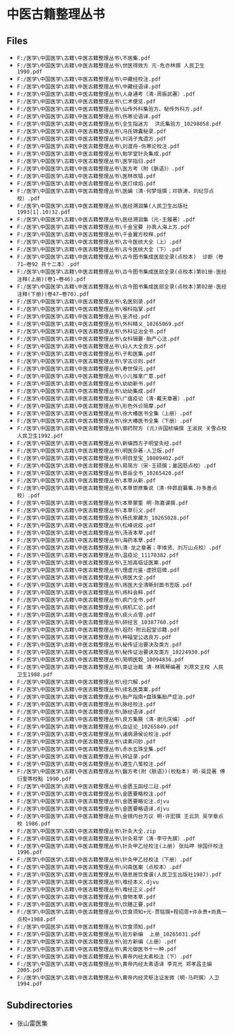 # 中医古籍整理丛书

## Files

- `F:/医学\中国医学\古籍\中医古籍整理丛书\不居集.pdf`
- `F:/医学\中国医学\古籍\中医古籍整理丛书\世医得效方 元·危亦林撰 人民卫生1990.pdf`
- `F:/医学\中国医学\古籍\中医古籍整理丛书\中藏经校注.pdf`
- `F:/医学\中国医学\古籍\中医古籍整理丛书\中藏经语译.pdf`
- `F:/医学\中国医学\古籍\中医古籍整理丛书\人身通考（清·周振武著）.pdf`
- `F:/医学\中国医学\古籍\中医古籍整理丛书\仁术便览.pdf`
- `F:/医学\中国医学\古籍\中医古籍整理丛书\仙传外科集验方、秘传外科方.pdf`
- `F:/医学\中国医学\古籍\中医古籍整理丛书\伤寒论语译.pdf`
- `F:/医学\中国医学\古籍\中医古籍整理丛书\全生指迷方  洪氏集验方_10298058.pdf`
- `F:/医学\中国医学\古籍\中医古籍整理丛书\冯氏锦囊秘录.pdf`
- `F:/医学\中国医学\古籍\中医古籍整理丛书\刘涓子鬼遗方.pdf`
- `F:/医学\中国医学\古籍\中医古籍整理丛书\刘渡舟-伤寒论校注.pdf`
- `F:/医学\中国医学\古籍\中医古籍整理丛书\勉学堂针灸集成.pdf`
- `F:/医学\中国医学\古籍\中医古籍整理丛书\医学指归.pdf`
- `F:/医学\中国医学\古籍\中医古籍整理丛书\医方考（附《脈语》）.pdf`
- `F:/医学\中国医学\古籍\中医古籍整理丛书\医林改错.pdf`
- `F:/医学\中国医学\古籍\中医古籍整理丛书\医灯续焰.pdf`
- `F:/医学\中国医学\古籍\中医古籍整理丛书\医碥（清·何梦瑶撰；邓铁涛，刘纪莎点校）.pdf`
- `F:/医学\中国医学\古籍\中医古籍整理丛书\医经溯洄集(人民卫生出版社1993[1].10)32.pdf`
- `F:/医学\中国医学\古籍\中医古籍整理丛书\医经溯洄集（元·王履著）.pdf`
- `F:/医学\中国医学\古籍\中医古籍整理丛书\千金宝要 孙真人海上方.pdf`
- `F:/医学\中国医学\古籍\中医古籍整理丛书\千金翼方校释.pdf`
- `F:/医学\中国医学\古籍\中医古籍整理丛书\古今医统大全（上）.pdf`
- `F:/医学\中国医学\古籍\中医古籍整理丛书\古今医统大全（下）.pdf`
- `F:/医学\中国医学\古籍\中医古籍整理丛书\古今图书集成医部全录(点校本)  诊断（卷71—卷92 共十二本）.pdf`
- `F:/医学\中国医学\古籍\中医古籍整理丛书\古今图书集成医部全录(点校本)第01册-医经注释(上册)(卷1—卷46).pdf`
- `F:/医学\中国医学\古籍\中医古籍整理丛书\古今图书集成医部全录(点校本)第02册-医经注释(下册)(卷47—卷70).pdf`
- `F:/医学\中国医学\古籍\中医古籍整理丛书\名医别录.pdf`
- `F:/医学\中国医学\古籍\中医古籍整理丛书\喉科指掌.pdf`
- `F:/医学\中国医学\古籍\中医古籍整理丛书\圣济经.pdf`
- `F:/医学\中国医学\古籍\中医古籍整理丛书\外科精义_10265069.pdf`
- `F:/医学\中国医学\古籍\中医古籍整理丛书\外科证治全书.pdf`
- `F:/医学\中国医学\古籍\中医古籍整理丛书\女科辑要·胎产心法.pdf`
- `F:/医学\中国医学\古籍\中医古籍整理丛书\妇人大全良方.pdf`
- `F:/医学\中国医学\古籍\中医古籍整理丛书\子和医集.pdf`
- `F:/医学\中国医学\古籍\中医古籍整理丛书\学古诊则.pdf`
- `F:/医学\中国医学\古籍\中医古籍整理丛书\寿世保元.pdf`
- `F:/医学\中国医学\古籍\中医古籍整理丛书\小儿推拿广意.pdf`
- `F:/医学\中国医学\古籍\中医古籍整理丛书\幼幼新书.pdf`
- `F:/医学\中国医学\古籍\中医古籍整理丛书\幼幼集成.pdf`
- `F:/医学\中国医学\古籍\中医古籍整理丛书\广瘟疫论（清·戴天章著）.pdf`
- `F:/医学\中国医学\古籍\中医古籍整理丛书\形色外诊简摩.pdf`
- `F:/医学\中国医学\古籍\中医古籍整理丛书\徐大椿医书全集（上册）.pdf`
- `F:/医学\中国医学\古籍\中医古籍整理丛书\徐大椿医书全集（下册）.pdf`
- `F:/医学\中国医学\古籍\中医古籍整理丛书\御药院方 (元)许国桢编撰 王淑民 关雪点校 人民卫生1992.pdf`
- `F:/医学\中国医学\古籍\中医古籍整理丛书\新编西方子明堂灸经.pdf`
- `F:/医学\中国医学\古籍\中医古籍整理丛书\明医杂著-人卫版.pdf`
- `F:/医学\中国医学\古籍\中医古籍整理丛书\明目至宝_10809402.pdf`
- `F:/医学\中国医学\古籍\中医古籍整理丛书\易简方（宋·王硕撰；巢因慈点校）.pdf`
- `F:/医学\中国医学\古籍\中医古籍整理丛书\景岳全书_10265420.pdf`
- `F:/医学\中国医学\古籍\中医古籍整理丛书\本草从新.pdf`
- `F:/医学\中国医学\古籍\中医古籍整理丛书\本草崇原集说（清·仲昴庭纂集.孙多善点校）.pdf`
- `F:/医学\中国医学\古籍\中医古籍整理丛书\本草蒙筌 明·陈嘉谟撰.pdf`
- `F:/医学\中国医学\古籍\中医古籍整理丛书\本草衍义.pdf`
- `F:/医学\中国医学\古籍\中医古籍整理丛书\杨氏家藏方_10265028.pdf`
- `F:/医学\中国医学\古籍\中医古籍整理丛书\松峰说疫.pdf`
- `F:/医学\中国医学\古籍\中医古籍整理丛书\汤液本草.pdf`
- `F:/医学\中国医学\古籍\中医古籍整理丛书\海药本草.pdf`
- `F:/医学\中国医学\古籍\中医古籍整理丛书\清·龙之章著；李维贤、刘万山点校）.pdf`
- `F:/医学\中国医学\古籍\中医古籍整理丛书\温疫论_11170382.pdf`
- `F:/医学\中国医学\古籍\中医古籍整理丛书\王旭高临证医案.pdf`
- `F:/医学\中国医学\古籍\中医古籍整理丛书\理虚元鉴·虚损启微.pdf`
- `F:/医学\中国医学\古籍\中医古籍整理丛书\疡医大全.pdf`
- `F:/医学\中国医学\古籍\中医古籍整理丛书\疡医大全清晰封面书签版.pdf`
- `F:/医学\中国医学\古籍\中医古籍整理丛书\疡科会粹.pdf`
- `F:/医学\中国医学\古籍\中医古籍整理丛书\疯门全书.pdf`
- `F:/医学\中国医学\古籍\中医古籍整理丛书\病机汇论.pdf`
- `F:/医学\中国医学\古籍\中医古籍整理丛书\痰火点雪.pdf`
- `F:/医学\中国医学\古籍\中医古籍整理丛书\研经言_10387760.pdf`
- `F:/医学\中国医学\古籍\中医古籍整理丛书\祖剂·附云起堂诊籍.pdf`
- `F:/医学\中国医学\古籍\中医古籍整理丛书\种福堂公选良方.pdf`
- `F:/医学\中国医学\古籍\中医古籍整理丛书\秘传证治要决及类方.pdf`
- `F:/医学\中国医学\古籍\中医古籍整理丛书\秘传证治要诀及类方_10224930.pdf`
- `F:/医学\中国医学\古籍\中医古籍整理丛书\简明医彀_10094836.pdf`
- `F:/医学\中国医学\古籍\中医古籍整理丛书\类证治裁 清·林珮琴编著 刘荩文主校 人民卫生1988.pdf`
- `F:/医学\中国医学\古籍\中医古籍整理丛书\经穴解.pdf`
- `F:/医学\中国医学\古籍\中医古籍整理丛书\续名医类案.pdf`
- `F:/医学\中国医学\古籍\中医古籍整理丛书\胎产指南+盘珠集胎产症治.pdf`
- `F:/医学\中国医学\古籍\中医古籍整理丛书\脉经校注.pdf`
- `F:/医学\中国医学\古籍\中医古籍整理丛书\脉经语译.pdf`
- `F:/医学\中国医学\古籍\中医古籍整理丛书\良方集腋（清·谢元庆编）.pdf`
- `F:/医学\中国医学\古籍\中医古籍整理丛书\血证论_10265849.pdf`
- `F:/医学\中国医学\古籍\中医古籍整理丛书\诸病源侯论校注.pdf`
- `F:/医学\中国医学\古籍\中医古籍整理丛书\读素问钞.pdf`
- `F:/医学\中国医学\古籍\中医古籍整理丛书\赤水玄珠全集.pdf`
- `F:/医学\中国医学\古籍\中医古籍整理丛书\辨证录.pdf`
- `F:/医学\中国医学\古籍\中医古籍整理丛书\遵生八笺校注.pdf`
- `F:/医学\中国医学\古籍\中医古籍整理丛书\醫方考(附《脈语》)(校點本) 明·吳昆著 傅衍奎等校點 1990.pdf`
- `F:/医学\中国医学\古籍\中医古籍整理丛书\金匮玉函经二註.pdf`
- `F:/医学\中国医学\古籍\中医古籍整理丛书\金匮要略校注.pdf`
- `F:/医学\中国医学\古籍\中医古籍整理丛书\金匮要略论注.djvu`
- `F:/医学\中国医学\古籍\中医古籍整理丛书\金匮要略语译.djvu`
- `F:/医学\中国医学\古籍\中医古籍整理丛书\金镜内台方议 明·许宏撰 王云凯 吴学章点校 1986.pdf`
- `F:/医学\中国医学\古籍\中医古籍整理丛书\针灸大全.zip`
- `F:/医学\中国医学\古籍\中医古籍整理丛书\针灸易学（清·李守先撰）.pdf`
- `F:/医学\中国医学\古籍\中医古籍整理丛书\针灸甲乙经校注(上册) 张灿玾 徐国仟校注 1996.pdf`
- `F:/医学\中国医学\古籍\中医古籍整理丛书\针灸甲乙经校注（下册）.pdf`
- `F:/医学\中国医学\古籍\中医古籍整理丛书\问斋医案（点校本）.pdf`
- `F:/医学\中国医学\古籍\中医古籍整理丛书\随息居饮食谱(人民卫生出版社1987).pdf`
- `F:/医学\中国医学\古籍\中医古籍整理丛书\难经本义.djvu`
- `F:/医学\中国医学\古籍\中医古籍整理丛书\难经正义.pdf`
- `F:/医学\中国医学\古籍\中医古籍整理丛书\食物本草.pdf`
- `F:/医学\中国医学\古籍\中医古籍整理丛书\饮膳正要.pdf`
- `F:/医学\中国医学\古籍\中医古籍整理丛书\饮食须知+元·贾铭撰+程绍恩+许永贵+尚真一点校+1988.pdf`
- `F:/医学\中国医学\古籍\中医古籍整理丛书\饮食须知.pdf`
- `F:/医学\中国医学\古籍\中医古籍整理丛书\验方新编  上册_10265031.pdf`
- `F:/医学\中国医学\古籍\中医古籍整理丛书\验方新编（上册）.pdf`
- `F:/医学\中国医学\古籍\中医古籍整理丛书\黄元御医书十一种.pdf`
- `F:/医学\中国医学\古籍\中医古籍整理丛书\黄帝内经太素校注（下）.pdf`
- `F:/医学\中国医学\古籍\中医古籍整理丛书\黄帝内经太素语译 李克光 郑孝昌主编 2005.pdf`
- `F:/医学\中国医学\古籍\中医古籍整理丛书\黄帝内经灵枢注证发微（明·马莳撰）人卫1994.pdf`

## Subdirectories

- 张山雷医集
